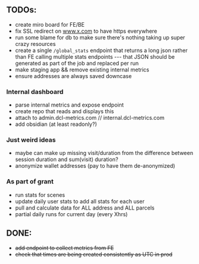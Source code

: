 ## TODOs:

 * create miro board for FE/BE
 * fix SSL redirect on www.x.com to have https everywhere
 * run some blame for db to make sure there's nothing taking up super crazy resources
 * create a single `/global_stats` endpoint that returns a long json rather than FE calling multiple stats endpoints
 --- that JSON should be generated as part of the job and replaced per run
 * make staging app && remove existing internal metrics
 * ensure addresses are always saved downcase

### Internal dashboard
 * parse internal metrics and expose endpoint
 * create repo that reads and displays this
 * attach to admin.dcl-metrics.com // internal.dcl-metrics.com
 * add obsidian (at least readonly?)

### Just weird ideas

 * maybe can make up missing visit/duration from the difference between session duration and sum(visit) duration?
 * anonymize wallet addresses (pay to have them de-anonymized)

### As part of grant

 * run stats for scenes
 * update daily user stats to add all stats for each user
 * pull and calculate data for ALL address and ALL parcels
 * partial daily runs for current day (every Xhrs)

## DONE:

 * ~~add endpoint to collect metrics from FE~~
 * ~~check that times are being created consistently as UTC in prod~~
